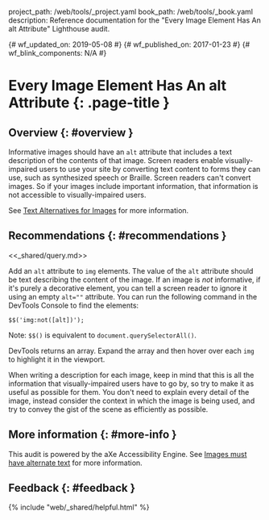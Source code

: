 project_path: /web/tools/_project.yaml
book_path: /web/tools/_book.yaml
description: Reference documentation for the "Every Image Element Has An alt Attribute" Lighthouse audit.

{# wf_updated_on: 2019-05-08 #}
{# wf_published_on: 2017-01-23 #}
{# wf_blink_components: N/A #}

# Every Image Element Has An alt Attribute  {: .page-title }

## Overview {: #overview }

Informative images should have an `alt` attribute that includes a text
description of the contents of that image. Screen readers enable
visually-impaired users to use your site by converting text content to forms
they can use, such as synthesized speech or Braille. Screen readers can't
convert images. So if your images include important information, that
information is not accessible to visually-impaired users.

See [Text Alternatives for Images](/web/fundamentals/accessibility/semantics-builtin/text-alternatives-for-images) for more information.

## Recommendations {: #recommendations }

<<_shared/query.md>>

Add an `alt` attribute to `img` elements. The value of the `alt` attribute
should be text describing the content of the image. If an image is _not_
informative, if it's purely a decorative element, you can tell a screen reader
to ignore it using an empty `alt=""` attribute.
You can run the following command in the DevTools Console to find the elements:

    $$('img:not([alt])');

Note: `$$()` is equivalent to `document.querySelectorAll()`.

DevTools returns an array. Expand the array and then hover over each `img`
to highlight it in the viewport.

When writing a description for each image, keep in mind that this is all the
information that visually-impaired users have to go by, so try to make it as
useful as possible for them. You don't need to explain every detail of the
image, instead consider the context in which the image is being used, and try
to convey the gist of the scene as efficiently as possible.

## More information {: #more-info }

This audit is powered by the aXe Accessibility Engine. See [Images must have
alternate text][axe] for more information.

[axe]: https://dequeuniversity.com/rules/axe/3.2/image-alt

## Feedback {: #feedback }

{% include "web/_shared/helpful.html" %}
